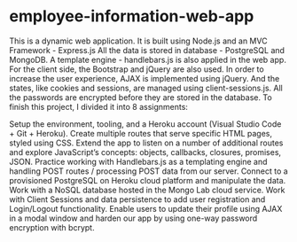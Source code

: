 # employee-information-web-app
This is a dynamic web application. It is built using Node.js and an MVC Framework - Express.js
All the data is stored in database - PostgreSQL and MongoDB.
A template engine - handlebars.js is also applied in the web app.
For the client side, the Bootstrap and jQuery are also used.
In order to increase the user experience, AJAX is implemented using jQuery.
And the states, like cookies and sessions, are managed using client-sessions.js.
All the passwords are encrypted before they are stored in the database.
To finish this project, I divided it into 8 assignments:

Setup the environment, tooling, and a Heroku account (Visual Studio Code + Git + Heroku).
Create multiple routes that serve specific HTML pages, styled using CSS.
Extend the app to listen on a number of additional routes and explore JavaScript’s concepts: objects, callbacks, closures, promises, JSON.
Practice working with Handlebars.js as a templating engine and handling POST routes / processing POST data from our server.
Connect to a provisioned PostgreSQL on Heroku cloud platform and manipulate the data.
Work with a NoSQL database hosted in the Mongo Lab cloud service.
Work with Client Sessions and data persistence to add user registration and Login/Logout functionality.
Enable users to update their profile using AJAX in a modal window and harden our app by using one-way password encryption with bcrypt.
